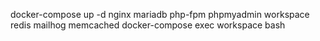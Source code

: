 docker-compose up -d nginx mariadb php-fpm phpmyadmin workspace redis mailhog memcached
docker-compose exec workspace bash